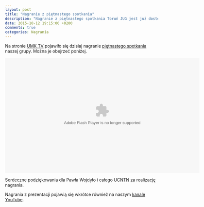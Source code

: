 ```yaml
---
layout: post
title: "Nagranie z piętnastego spotkania"
description: "Nagranie z piętnastego spotkania Toruń JUG jest już dostępne na stronie UMK TV!"
date: 2015-10-12 19:15:00 +0200
comments: true
categories: Nagrania
---
```

Na stronie <a href="http://tv.umk.pl/?id=2756" target="_blank">UMK TV</a> pojawiło się dzisiaj nagranie <a href="{{root_url}}/news/2015/09/18/spotkanie-15/">piętnastego spotkania</a> naszej grupy. Można je obejrzeć poniżej.

<div class="row text-center" style="margin-top: 10px; margin-bottom: 10px;">
  <div class="col-md-12">
    <object type="application/x-shockwave-flash" data="http://tv.umk.pl/extp/ExtPlayer.swf" width="640" height="379">
      <param name="movie" value="http://tv.umk.pl/extp/ExtPlayer.swf"/>
      <param name="allowScriptAccess" value="always" />
      <param name="flashVars" value="movieID=2756&amp;width=640" />
    </object>
  </div>
</div>

Serdeczne podziękowania dla Pawła Wojdyło i&nbsp;całego <a href="http://www.ucntn.umk.pl" target="_blank">UCNTN</a> za realizację nagrania.

Nagrania z&nbsp;prezentacji pojawią się wkrótce również na naszym <a href="https://www.youtube.com/channel/UCLuHypXd9ODOivs7gRpxNZg" target="_blank">kanale YouTube</a>.
